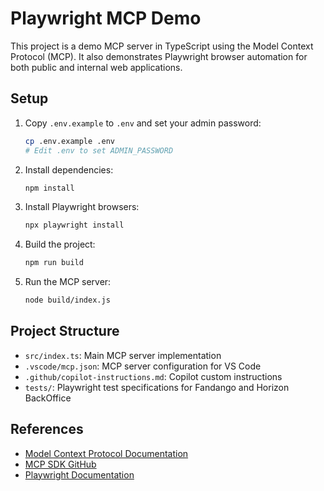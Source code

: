 # Playwright MCP Demo

This project is a demo MCP server in TypeScript using the Model Context Protocol (MCP). It also demonstrates Playwright browser automation for both public and internal web applications.

## Setup

1. Copy `.env.example` to `.env` and set your admin password:
   ```bash
   cp .env.example .env
   # Edit .env to set ADMIN_PASSWORD
   ```
2. Install dependencies:
   ```bash
   npm install
   ```
3. Install Playwright browsers:
   ```bash
   npx playwright install
   ```
4. Build the project:
   ```bash
   npm run build
   ```
5. Run the MCP server:
   ```bash
   node build/index.js
   ```

## Project Structure
- `src/index.ts`: Main MCP server implementation
- `.vscode/mcp.json`: MCP server configuration for VS Code
- `.github/copilot-instructions.md`: Copilot custom instructions
- `tests/`: Playwright test specifications for Fandango and Horizon BackOffice

## References
- [Model Context Protocol Documentation](https://modelcontextprotocol.io/quickstart/server)
- [MCP SDK GitHub](https://github.com/modelcontextprotocol/sdk)
- [Playwright Documentation](https://playwright.dev/)
